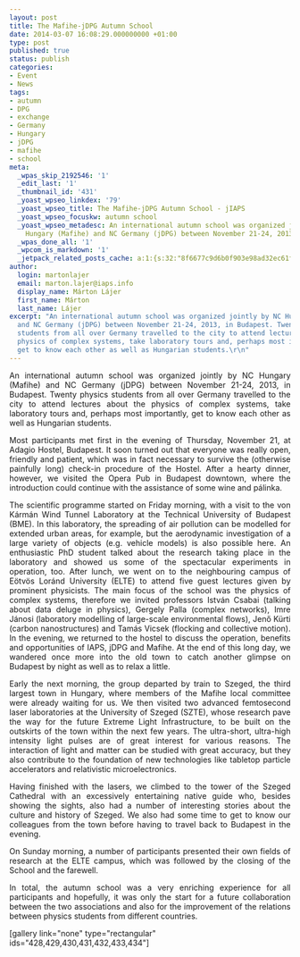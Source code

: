 ```yaml
---
layout: post
title: The Mafihe-jDPG Autumn School
date: 2014-03-07 16:08:29.000000000 +01:00
type: post
published: true
status: publish
categories:
- Event
- News
tags:
- autumn
- DPG
- exchange
- Germany
- Hungary
- jDPG
- mafihe
- school
meta:
  _wpas_skip_2192546: '1'
  _edit_last: '1'
  _thumbnail_id: '431'
  _yoast_wpseo_linkdex: '79'
  _yoast_wpseo_title: The Mafihe-jDPG Autumn School - jIAPS
  _yoast_wpseo_focuskw: autumn school
  _yoast_wpseo_metadesc: An international autumn school was organized jointly by NC
    Hungary (Mafihe) and NC Germany (jDPG) between November 21-24, 2013, in Budapest.
  _wpas_done_all: '1'
  _wpcom_is_markdown: '1'
  _jetpack_related_posts_cache: a:1:{s:32:"8f6677c9d6b0f903e98ad32ec61f8deb";a:2:{s:7:"expires";i:1439331613;s:7:"payload";a:3:{i:0;a:1:{s:2:"id";i:710;}i:1;a:1:{s:2:"id";i:977;}i:2;a:1:{s:2:"id";i:283;}}}}
author:
  login: martonlajer
  email: marton.lajer@iaps.info
  display_name: Márton Lájer
  first_name: Márton
  last_name: Lájer
excerpt: "An international autumn school was organized jointly by NC Hungary (Mafihe)
  and NC Germany (jDPG) between November 21-24, 2013, in Budapest. Twenty physics
  students from all over Germany travelled to the city to attend lectures about the
  physics of complex systems, take laboratory tours and, perhaps most importantly,
  get to know each other as well as Hungarian students.\r\n"
---
```

<p style="text-align: justify;">An international autumn school was organized jointly by NC Hungary (Mafihe) and NC Germany (jDPG) between November 21-24, 2013, in Budapest. Twenty physics students from all over Germany travelled to the city to attend lectures about the physics of complex systems, take laboratory tours and, perhaps most importantly, get to know each other as well as Hungarian students.</p>
<p style="text-align: justify;">Most participants met first in the evening of Thursday, November 21, at Adagio Hostel, Budapest. It soon turned out that everyone was really open, friendly and patient, which was in fact necessary to survive the (otherwise painfully long) check-in procedure of the Hostel. After a hearty dinner, however, we visited the Opera Pub in Budapest downtown, where the introduction could continue with the assistance of some wine and pálinka.</p>
<p style="text-align: justify;">The scientific programme started on Friday morning, with a visit to the von Kármán Wind Tunnel Laboratory at the Technical University of Budapest (BME). In this laboratory, the spreading of air pollution can be modelled for extended urban areas, for example, but the aerodynamic investigation of a large variety of objects (e.g. vehicle models) is also possible here. An enthusiastic PhD student talked about the research taking place in the laboratory and showed us some of the spectacular experiments in operation, too. After lunch, we went on to the neighbouring campus of Eötvös Loránd University (ELTE) to attend five guest lectures given by prominent physicists. The main focus of the school was the physics of complex systems, therefore we invited professors István Csabai (talking about data deluge in physics), Gergely Palla (complex networks), Imre Jánosi (laboratory modelling of large-scale environmental flows), Jenő Kürti (carbon nanostructures) and Tamás Vicsek (flocking and collective motion). In the evening, we returned to the hostel to discuss the operation, benefits and opportunities of IAPS, jDPG and Mafihe. At the end of this long day, we wandered once more into the old town to catch another glimpse on Budapest by night as well as to relax a little.</p>
<p style="text-align: justify;">Early the next morning, the group departed by train to Szeged, the third largest town in Hungary, where members of the Mafihe local committee were already waiting for us. We then visited two advanced femtosecond laser laboratories at the University of Szeged (SZTE), whose research pave the way for the future Extreme Light Infrastructure, to be built on the outskirts of the town within the next few years. The ultra-short, ultra-high intensity light pulses are of great interest for various reasons. The interaction of light and matter can be studied with great accuracy, but they also contribute to the foundation of new technologies like tabletop particle accelerators and relativistic microelectronics.</p>
<p style="text-align: justify;">Having finished with the lasers, we climbed to the tower of the Szeged Cathedral with an excessively entertaining native guide who, besides showing the sights, also had a number of interesting stories about the culture and history of Szeged. We also had some time to get to know our colleagues from the town before having to travel back to Budapest in the evening.</p>
<p style="text-align: justify;">On Sunday morning, a number of participants presented their own fields of research at the ELTE campus, which was followed by the closing of the School and the farewell.</p>
<p style="text-align: justify;">In total, the autumn school was a very enriching experience for all participants and hopefully, it was only the start for a future collaboration between the two associations and also for the improvement of the relations between physics students from different countries.</p>
<p>[gallery link="none" type="rectangular" ids="428,429,430,431,432,433,434"]</p>
